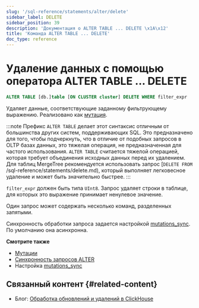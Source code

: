 ```yaml
---
slug: '/sql-reference/statements/alter/delete'
sidebar_label: DELETE
sidebar_position: 39
description: 'Документация о ALTER TABLE ... DELETE \x1A\x12'
title: 'Команда ALTER TABLE ... DELETE'
doc_type: reference
---
```

# Удаление данных с помощью оператора ALTER TABLE ... DELETE

```sql
ALTER TABLE [db.]table [ON CLUSTER cluster] DELETE WHERE filter_expr
```

Удаляет данные, соответствующие заданному фильтрующему выражению. Реализовано как [мутация](/sql-reference/statements/alter/index.md#mutations).

:::note
Префикс `ALTER TABLE` делает этот синтаксис отличным от большинства других систем, поддерживающих SQL. Это предназначено для того, чтобы подчеркнуть, что в отличие от подобных запросов в OLTP базах данных, это тяжелая операция, не предназначенная для частого использования. `ALTER TABLE` считается тяжелой операцией, которая требует объединения исходных данных перед их удалением. Для таблиц MergeTree рекомендуется использовать запрос [`DELETE FROM` /sql-reference/statements/delete.md), который выполняет легковесное удаление и может быть значительно быстрее.
:::

`filter_expr` должен быть типа `UInt8`. Запрос удаляет строки в таблице, для которых это выражение принимает ненулевое значение.

Один запрос может содержать несколько команд, разделенных запятыми.

Синхронность обработки запроса задается настройкой [mutations_sync](/operations/settings/settings.md/#mutations_sync). По умолчанию она асинхронна.

**Смотрите также**

- [Мутации](/sql-reference/statements/alter/index.md#mutations)
- [Синхронность запросов ALTER](/sql-reference/statements/alter/index.md#synchronicity-of-alter-queries)
- Настройка [mutations_sync](/operations/settings/settings.md/#mutations_sync)

## Связанный контент {#related-content}

- Блог: [Обработка обновлений и удалений в ClickHouse](https://clickhouse.com/blog/handling-updates-and-deletes-in-clickhouse)